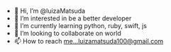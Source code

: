 - 👋 Hi, I’m @luizaMatsuda
- 👀 I’m interested in be a better developer
- 🌱 I’m currently learning python, ruby, swift, js
- 💞️ I’m looking to collaborate on world
- 📫 How to reach me...luizamatsuda100@gmail.com

<!---
luizaMatsuda/luizaMatsuda is a ✨ special ✨ repository because its `README.md` (this file) appears on your GitHub profile.
You can click the Preview link to take a look at your changes.
--->
